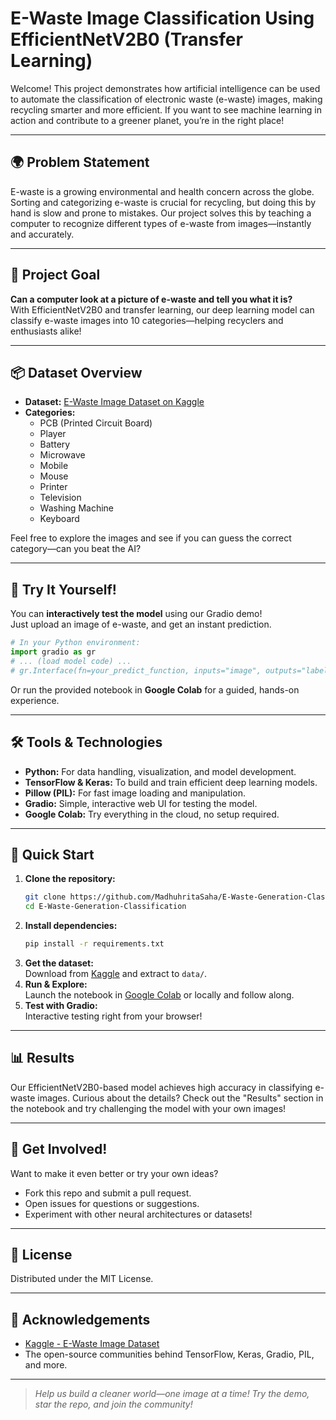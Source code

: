 # E-Waste Image Classification Using EfficientNetV2B0 (Transfer Learning)

Welcome! This project demonstrates how artificial intelligence can be used to automate the classification of electronic waste (e-waste) images, making recycling smarter and more efficient. If you want to see machine learning in action and contribute to a greener planet, you’re in the right place!

---

## 🌍 Problem Statement

E-waste is a growing environmental and health concern across the globe. Sorting and categorizing e-waste is crucial for recycling, but doing this by hand is slow and prone to mistakes. Our project solves this by teaching a computer to recognize different types of e-waste from images—instantly and accurately.

---

## 🎯 Project Goal

**Can a computer look at a picture of e-waste and tell you what it is?**  
With EfficientNetV2B0 and transfer learning, our deep learning model can classify e-waste images into 10 categories—helping recyclers and enthusiasts alike!

---

## 📦 Dataset Overview

- **Dataset:** [E-Waste Image Dataset on Kaggle](https://www.kaggle.com/datasets/akshat103/e-waste-image-dataset)
- **Categories:**  
  - PCB (Printed Circuit Board)
  - Player
  - Battery
  - Microwave
  - Mobile
  - Mouse
  - Printer
  - Television
  - Washing Machine
  - Keyboard

Feel free to explore the images and see if you can guess the correct category—can you beat the AI?

---

## 🚀 Try It Yourself!

You can **interactively test the model** using our Gradio demo!  
Just upload an image of e-waste, and get an instant prediction.

```python
# In your Python environment:
import gradio as gr
# ... (load model code) ...
# gr.Interface(fn=your_predict_function, inputs="image", outputs="label").launch()
```
Or run the provided notebook in **Google Colab** for a guided, hands-on experience.

---

## 🛠️ Tools & Technologies

- **Python:** For data handling, visualization, and model development.
- **TensorFlow & Keras:** To build and train efficient deep learning models.
- **Pillow (PIL):** For fast image loading and manipulation.
- **Gradio:** Simple, interactive web UI for testing the model.
- **Google Colab:** Try everything in the cloud, no setup required.

---

## 🏁 Quick Start

1. **Clone the repository:**
   ```bash
   git clone https://github.com/MadhuhritaSaha/E-Waste-Generation-Classification.git
   cd E-Waste-Generation-Classification
   ```
2. **Install dependencies:**
   ```bash
   pip install -r requirements.txt
   ```
3. **Get the dataset:**  
   Download from [Kaggle](https://www.kaggle.com/datasets/akshat103/e-waste-image-dataset) and extract to `data/`.
4. **Run & Explore:**  
   Launch the notebook in [Google Colab](https://colab.research.google.com/) or locally and follow along.
5. **Test with Gradio:**  
   Interactive testing right from your browser!

---

## 📊 Results

Our EfficientNetV2B0-based model achieves high accuracy in classifying e-waste images. Curious about the details? Check out the "Results" section in the notebook and try challenging the model with your own images!

---

## 🤝 Get Involved!

Want to make it even better or try your own ideas?
- Fork this repo and submit a pull request.
- Open issues for questions or suggestions.
- Experiment with other neural architectures or datasets!

---

## 📄 License

Distributed under the MIT License.

---

## 🙏 Acknowledgements

- [Kaggle - E-Waste Image Dataset](https://www.kaggle.com/datasets/akshat103/e-waste-image-dataset)
- The open-source communities behind TensorFlow, Keras, Gradio, PIL, and more.

---

> *Help us build a cleaner world—one image at a time! Try the demo, star the repo, and join the community!*
